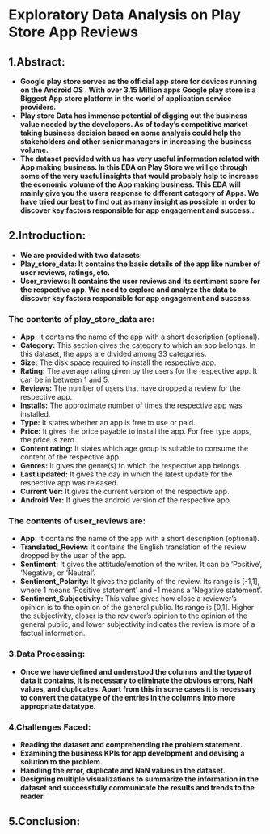 # Exploratory Data Analysis on Play Store App Reviews

## 1.Abstract:
* **Google play store serves as the official app store for devices running on the Android OS . With over 3.15 Million apps Google play store is a Biggest App store platform in the world of application service providers.**
* **Play store Data has immense potential of digging out the business value needed by the developers. As of today’s competitive market taking business decision based on some analysis could help the stakeholders and other senior managers in increasing the business volume.**
* **The dataset provided with us has very useful information related with App making business. In this EDA on Play Store we will go through some of the very useful insights that would probably help to increase the economic volume of the App making business. This EDA will mainly give you the users response to different category of Apps. We have tried our best to find out as many insight as possible in order to discover key factors responsible for app engagement and success..**

## 2.Introduction:
* **We are provided with two datasets:**
 * **Play_store_data: It contains the basic details of the app like number of user reviews, ratings, etc.**
 * **User_reviews: It contains the user reviews and its sentiment score for the respective app. We need to explore and analyze the data to discover key factors responsible for app engagement and success.**

### The contents of play_store_data are:
* **App:** It contains the name of the app with a short description (optional).
* **Category:** This section gives the category to which an app belongs. In this dataset, the apps are divided among 33 categories.
* **Size:** The disk space required to install the respective app.
* **Rating:** The average rating given by the users for the respective app. It can be in between 1 and 5.
* **Reviews:** The number of users that have dropped a review for the respective app.
* **Installs:** The approximate number of times the respective app was installed.
* **Type:** It states whether an app is free to use or paid.
* **Price:** It gives the price payable to install the app. For free type apps, the price is zero.
* **Content rating:** It states which age group is suitable to consume the content of the respective app.
* **Genres:** It gives the genre(s) to which the respective app belongs.
* **Last updated:** It gives the day in which the latest update for the respective app was released.
* **Current Ver:** It gives the current version of the respective app.
* **Android Ver:** It gives the android version of the respective app.

### The contents of user_reviews are:
* **App:** It contains the name of the app with a short description (optional).
* **Translated_Review:** It contains the English translation of the review dropped by the user of the app.
* **Sentiment:** It gives the attitude/emotion of the writer. It can be ‘Positive’, ‘Negative’, or ‘Neutral’.
* **Sentiment_Polarity:** It gives the polarity of the review. Its range is [-1,1], where 1 means ‘Positive statement’ and -1 means a ‘Negative statement’.
* **Sentiment_Subjectivity:** This value gives how close a reviewer’s opinion is to the opinion of the general public. Its range is [0,1]. Higher the subjectivity, closer is the reviewer’s opinion to the opinion of the general public, and lower subjectivity indicates the review is more of a factual information.

### 3.Data Processing:
* **Once we have defined and understood the columns and the type of data it contains, it is necessary to eliminate the obvious errors, NaN values, and duplicates. Apart from this in some cases it is necessary to convert the datatype of the entries in the columns into more appropriate datatype.**

### 4.Challenges Faced:
* **Reading the dataset and comprehending the problem statement.**
* **Examining the business KPIs for app development and devising a solution to the problem.**
* **Handling the error, duplicate and NaN values in the dataset.**
* **Designing multiple visualizations to summarize the information in the dataset and successfully communicate the results and trends to the reader.**

## 5.Conclusion:




